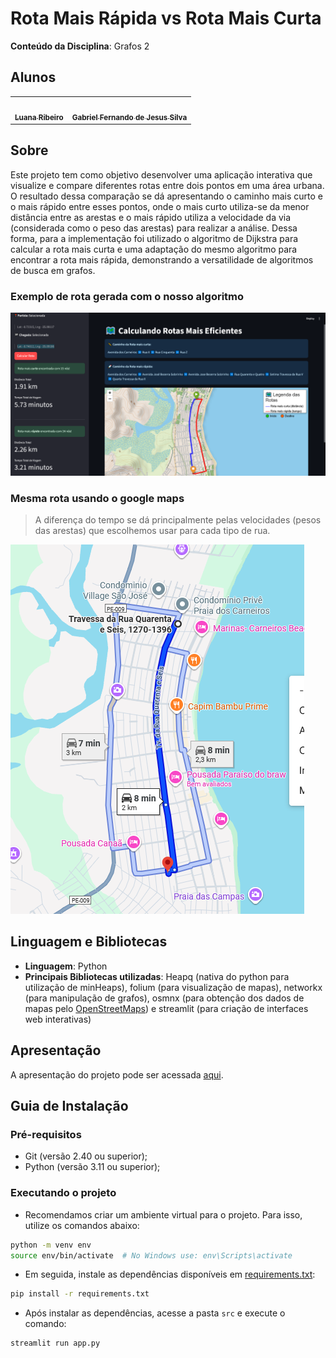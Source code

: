 # Rota Mais Rápida vs Rota Mais Curta

**Conteúdo da Disciplina**: Grafos 2

## Alunos

<table>
  <tr>
    <td align="center"><a href="https://github.com/luanasoares0901"><img style="border-radius: 60%;" src="https://github.com/luanasoares0901.png" width="200px;" alt=""/><br /><sub><b>Luana Ribeiro</b></sub></a><br /></td>
    <td align="center"><a href="https://github.com/MMcLovin"><img style="border-radius: 60%;" src="https://github.com/MMcLovin.png" width="200px;" alt=""/><br /><sub><b>Gabriel Fernando de Jesus Silva</b></sub></a><br /></td>
  </tr>
</table>

## Sobre

Este projeto tem como objetivo desenvolver uma aplicação interativa que visualize e compare diferentes rotas entre dois pontos em uma área urbana. O resultado dessa comparação se dá apresentando o caminho mais curto e o mais rápido entre esses pontos, onde o mais curto utiliza-se da menor distância entre as arestas e o mais rápido utiliza a velocidade da via (considerada como o peso das arestas) para realizar a análise. Dessa forma, para a implementação foi utilizado o algoritmo de Dijkstra para calcular a rota mais curta e uma adaptação do mesmo algoritmo para encontrar a rota mais rápida, demonstrando a versatilidade de algoritmos de busca em grafos.

### Exemplo de rota gerada com o nosso algoritmo

![rota1](/assets/roto%20com%20o%20nosso%20algoritmo.png)

### Mesma rota usando o google maps

> A diferença do tempo se dá principalmente pelas velocidades (pesos das arestas) que escolhemos usar para cada tipo de rua.

![rota2](/assets/rota%20google%20maps.png)

## Linguagem e Bibliotecas

* **Linguagem**: Python
* **Principais Bibliotecas utilizadas**: Heapq (nativa do python para utilização de minHeaps), folium (para visualização de mapas), networkx (para manipulação de grafos), osmnx (para obtenção dos dados de mapas pelo [OpenStreetMaps](https://www.openstreetmap.org/#map=4/-15.41/-53.70)) e streamlit (para criação de interfaces web interativas)

## Apresentação

A apresentação do projeto pode ser acessada [aqui](https://www.youtube.com/watch?v=C614gKM6kvs).

## Guia de Instalação

### Pré-requisitos

- Git (versão 2.40 ou superior);
- Python (versão 3.11 ou superior);

### Executando o projeto

- Recomendamos criar um ambiente virtual para o projeto. Para isso, utilize os comandos abaixo:

```bash
python -m venv env
source env/bin/activate  # No Windows use: env\Scripts\activate
```

- Em seguida, instale as dependências disponíveis em [requirements.txt](https://github.com/projeto-de-algoritmos-2025/Grafos2_Rota-otimizada/blob/main/requirements.txt):

```bash
pip install -r requirements.txt
```

- Após instalar as dependências, acesse a pasta `src` e execute o comando:

```bash
streamlit run app.py
```

